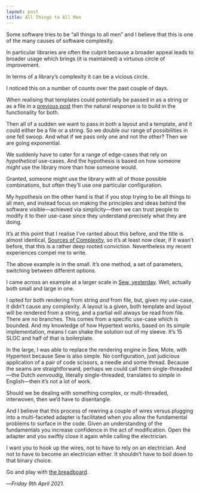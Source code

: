 ```yaml
---
layout: post
title: All Things to All Men
---
```


Some software tries to be “all things to all men” and I believe that this is one of the many causes of software complexity.

In particular libraries are often the culprit because a broader appeal leads to broader usage which brings (it is maintained) a virtuous circle of improvement.

In terms of a library’s complexity it can be a vicious circle.

I noticed this on a number of counts over the past couple of days.

When realising that templates could potentially be passed in as a string or as a file in a [previous post][rnt] then the natural response is to build in the functionality for both. 

Then all of a sudden we want to pass in both a layout and a template, and it could either be a file or a string. So we double our range of possibilities in one fell swoop. And what if we pass only one and not the other? Then we are going exponential. 

We suddenly have to cater for a range of edge-cases that rely on _hypothetical_ use-cases. And the hypothesis is based on how someone _might_ use the library more than how someone would.

Granted, someone might use the library with all of those possible combinations, but often they’ll use one particular configuration.

My hypothesis on the other hand is that if you stop trying to be all things to all men, and instead focus on making the principles and ideas behind the software visible—achieved via simplicity—then we can trust people to modify it to their use-case since they understand precisely what they are doing.

It’s at this point that I realise I’ve ranted about this before, and the title is almost identical, [Sources of Complexity][soc], so it’s at least now clear, if it wasn’t before, that this is a rather deep rooted conviction. Nevertheless my recent experiences compel me to write.

The above example is in the small. It’s one method, a set of parameters, switching between different options.

I came across an example at a larger scale in [Sew, yesterday][sy]. Well, actually both small and large in one.

I opted for both rendering from string _and_ from file, but, given my use-case, it didn’t cause any complexity. A layout is a given, both template and layout will be rendered from a string, and a partial will always be read from file. There are no branches. This comes from a specific use-case which is bounded. And my knowledge of how Hypertext works, based on its simple implementation, means I can shake the solution out of my sleeve. It’s 15 SLOC and half of that is boilerplate.

In the large, I was able to replace the rendering engine in Sew, Mote, with Hypertext because Sew is also simple. No configuration, just judicious application of a pair of code scissors, a needle and some thread. Because the seams are straightforward, perhaps we could call them single-threaded—the Dutch _eenvoudig_, literally single-threaded, translates to _simple_ in English—then it’s not a lot of work.

Should we be dealing with something complex, or multi-threaded, interwoven, then we’d have to disentangle.

And I believe that this process of rewiring a couple of wires versus plugging into a multi-faceted adapter is facilitated when you allow the fundamental problems to surface in the code. Given an understanding of the fundamentals you increase confidence in the act of modification. Open the adapter and you swiftly close it again while calling the electrician.

I want you to hook up the wires, not to have to rely on an electrician. And not to have to become an electrician either. It shouldn’t have to boil down to that binary choice.

Go and play with [the breadboard][bb].

—*Friday 9th April 2021.*

[rnt]: https://www.crossingtheruby.com/2021/04/06/hypertext-dsl-reading-nested-templates-from-file-2.html
[soc]: https://www.crossingtheruby.com/2021/02/23/sources-of-complexity.html
[sy]: https://www.crossingtheruby.com/2021/04/08/sew-with-hypertext.html
[bb]: https://www.crossingtheruby.com/2021/02/24/breadboard-vs-circuit-board.html
